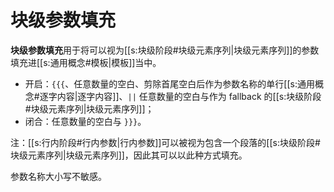 # 块级参数填充

**块级参数填充**用于将可以视为[[s:块级阶段#块级元素序列|块级元素序列]]的参数填充进[[s:通用概念#模板|模板]]当中。

- 开启：`{{{`、任意数量的空白、剪除首尾空白后作为参数名称的单行<wbr />
  [[s:通用概念#逐字内容|逐字内容]]、`||` 任意数量的空白与作为 fallback 的[[s:块级阶段#块级元素序列|块级元素序列]]；
- 闭合：任意数量的空白与 `}}}`。

注：[[s:行内阶段#行内参数|行内参数]]可以被视为包含一个段落的[[s:块级阶段#块级元素序列|块级元素序列]]，因此其可以以此<wbr />
种方式填充。

参数名称大小写不敏感。
